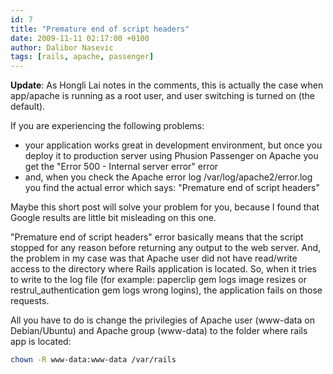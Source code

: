 ```yaml
---
id: 7
title: "Premature end of script headers"
date: 2009-11-11 02:17:00 +0100
author: Dalibor Nasevic
tags: [rails, apache, passenger]
---
```


**Update**: As Hongli Lai notes in the comments, this is actually the case when app/apache is running as a root user, and user switching is turned on (the default).

If you are experiencing the following problems:

- your application works great in development environment, but once you deploy it to production server using Phusion Passenger on Apache you get the "Error 500 - Internal server error" error
- and, when you check the Apache error log /var/log/apache2/error.log you find the actual error which says: "Premature end of script headers"

Maybe this short post will solve your problem for you, because I found that Google results are little bit misleading on this one.

"Premature end of script headers" error basically means that the script stopped for any reason before returning any output to the web server. And, the problem in my case was that Apache user did not have read/write access to the directory where Rails application is located. So, when it tries to write to the log file (for example: paperclip gem logs image resizes or restrul\_authentication gem logs wrong logins), the application fails on those requests.

All you have to do is change the privilegies of Apache user (www-data on Debian/Ubuntu) and Apache group (www-data) to the folder where rails app is located:

```bash
chown -R www-data:www-data /var/rails
```
